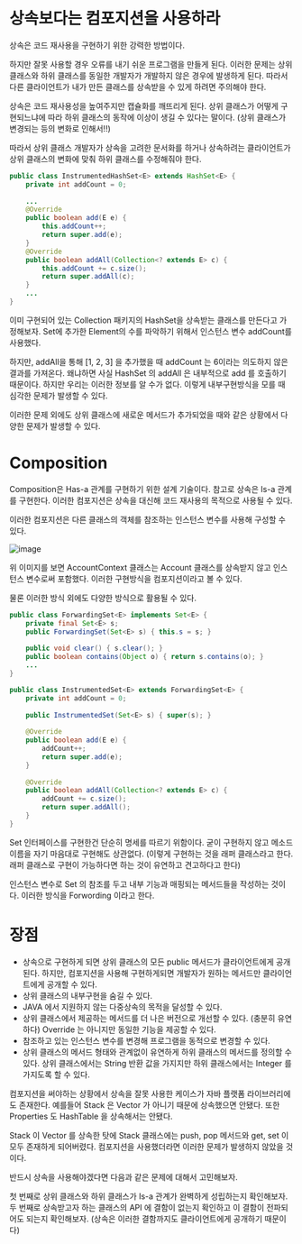 # 상속보다는 컴포지션을 사용하라

상속은 코드 재사용을 구현하기 위한 강력한 방법이다. 

하지만 잘못 사용할 경우 오류를 내기 쉬운 프로그램을 만들게 된다. 이러한 문제는 상위 클래스와 하위 클래스를 동일한 개발자가 개발하지 않은 경우에 발생하게 된다. 따라서 다른 클라이언트가 내가 만든 클래스를 상속받을 수 있게 하려면 주의해야 한다.

상속은 코드 재사용성을 높여주지만 캡슐화를 깨뜨리게 된다. 상위 클래스가 어떻게 구현되느냐에 따라 하위 클래스의 동작에 이상이 생길 수 있다는 말이다. (상위 클래스가 변경되는 등의 변화로 인해서!!)

따라서 상위 클래스 개발자가 상속을 고려한 문서화를 하거나 상속하려는 클라이언트가 상위 클래스의 변화에 맞춰 하위 클래스를 수정해줘야 한다.

```java
public class InstrumentedHashSet<E> extends HashSet<E> {
    private int addCount = 0;
    
    ...
    @Override
    public boolean add(E e) {
    	this.addCount++;
        return super.add(e);
    }
    @Override
    public boolean addAll(Collection<? extends E> c) {
    	this.addCount += c.size();
        return super.addAll(c);
    }
    ...
}
```
이미 구현되어 있는 Collection 패키지의 HashSet을 상속받는 클래스를 만든다고 가정해보자. Set에 추가한 Element의 수를 파악하기 위해서 인스턴스 변수 addCount를 사용했다.

하지만, addAll을 통해 [1, 2, 3] 을 추가했을 때 addCount 는 6이라는 의도하지 않은 결과를 가져온다. 왜냐하면 사실 HashSet 의 addAll 은 내부적으로 add 를 호출하기 때문이다. 하지만 우리는 이러한 정보를 알 수가 없다. 이렇게 내부구현방식을 모를 때 심각한 문제가 발생할 수 있다.

이러한 문제 외에도 상위 클래스에 새로운 메서드가 추가되었을 때와 같은 상황에서 다양한 문제가 발생할 수 있다. 


# Composition

Composition은 Has-a 관계를 구현하기 위한 설계 기술이다. 참고로 상속은 Is-a 관계를 구현한다. 이러한 컴포지션은 상속을 대신해 코드 재사용의 목적으로 사용될 수 있다.

이러한 컴포지션은 다른 클래스의 객체를 참조하는 인스턴스 변수를 사용해 구성할 수 있다.

![image](https://user-images.githubusercontent.com/65898555/211176799-67867652-2baa-4dda-9f24-c25ebc287ff6.png)

위 이미지를 보면 AccountContext 클래스는 Account 클래스를 상속받지 않고 인스턴스 변수로써 포함했다. 이러한 구현방식을 컴포지션이라고 볼 수 있다.

물론 이러한 방식 외에도 다양한 방식으로 활용될 수 있다. 

```java
public class ForwardingSet<E> implements Set<E> {
    private final Set<E> s;
    public ForwardingSet(Set<E> s) { this.s = s; }
    
    public void clear() { s.clear(); }
    public boolean contains(Object o) { return s.contains(o); }
    ...
}

public class InstrumentedSet<E> extends ForwardingSet<E> {
    private int addCount = 0;
    
    public InstrumentedSet(Set<E> s) { super(s); }
    
    @Override
    public boolean add(E e) {
        addCount++;
        return super.add(e);
    }
    
    @Override
    public boolean addAll(Collection<? extends E> c) {
    	addCount += c.size();
        return super.addAll();
    }
}
```
Set<E> 인터페이스를 구현한건 단순히 명세를 따르기 위함이다. 굳이 구현하지 않고 메소드 이름을 자기 마음대로 구현해도 상관없다. 
(이렇게 구현하는 것을 래퍼 클래스라고 한다. 래퍼 클래스로 구현이 가능하다면 하는 것이 유연하고 견고하다고 한다)


인스턴스 변수로 Set<E> 의 참조를 두고 내부 기능과 매핑되는 메서드들을 작성하는 것이다. 이러한 방식을 Forwording 이라고 한다. 


# 장점
  
- 상속으로 구현하게 되면 상위 클래스의 모든 public 메서드가 클라이언트에게 공개된다. 하지만, 컴포지션을 사용해 구현하게되면 개발자가 원하는 메서드만 클라이언트에게 공개할 수 있다.
- 상위 클래스의 내부구현을 숨길 수 있다.
- JAVA 에서 지원하지 않는 다중상속의 목적을 달성할 수 있다.
- 상위 클래스에서 제공하는 메서드를 더 나은 버전으로 개선할 수 있다. (충분히 유연하다) Override 는 아니지만 동일한 기능을 제공할 수 있다.
- 참조하고 있는 인스턴스 변수를 변경해 프로그램을 동적으로 변경할 수 있다.
- 상위 클래스의 메서드 형태와 관계없이 유연하게 하위 클래스의 메서드를 정의할 수 있다. 상위 클래스에서는 String 반환 값을 가지지만 하위 클래스에서는 Integer 를 가지도록 할 수 있다.

  
컴포지션을 써야하는 상황에서 상속을 잘못 사용한 케이스가 자바 플랫폼 라이브러리에도 존재한다. 예를들어 Stack 은 Vector 가 아니기 때문에 상속했으면 안됐다. 또한 Properties 도 HashTable 을 상속해서는 안됐다.

Stack 이 Vector 를 상속한 탓에 Stack 클래스에는 push, pop 메서드와 get, set 이 모두 존재하게 되어버렸다. 컴포지션을 사용했더라면 이러한 문제가 발생하지 않았을 것이다.

반드시 상속을 사용해야겠다면 다음과 같은 문제에 대해서 고민해보자.

첫 번째로 상위 클래스와 하위 클래스가 Is-a 관계가 완벽하게 성립하는지 확인해보자. 두 번째로 상속받고자 하는 클래스의 API 에 결함이 없는지 확인하고 이 결함이 전파되어도 되는지 확인해보자. (상속은 이러한 결함까지도 클라이언트에게 공개하기 때문이다)
